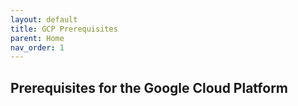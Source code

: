 ```yaml
---
layout: default
title: GCP Prerequisites
parent: Home
nav_order: 1
---
```


## Prerequisites for the Google Cloud Platform